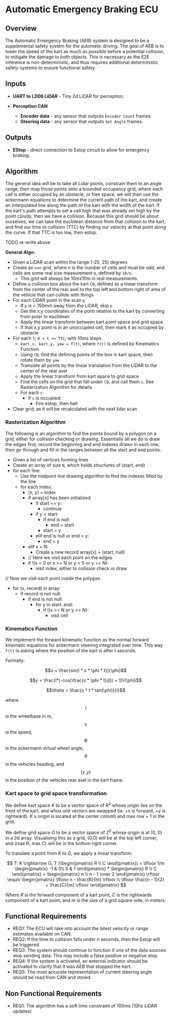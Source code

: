 # Automatic Emergency Braking ECU

## Overview
The Automatic Emergency Braking (AEB) system is designed to be a supplemental safety system
for the automatic driving. The goal of AEB is to lower the speed of the kart as much as possible
before a potential collision, to mitigate the damage to both objects. This is necessary as the E2E inference
is non-deterministic, and thus requires additional deterministic safety systems to ensure functional safety.

## Inputs
- **UART to LD06 LiDAR** - Tiny 2d LiDAR for perception.

- **Perception CAN**
  - **Encoder data** - any sensor that outputs `Encoder Count` frames.
  - **Steering data** - any sensor that outputs `Set Angle` frames.

## Outputs 
- **EStop** - direct connection to Estop circuit to allow for emergency braking.

## Algorithm
The general idea will be to take all Lidar points, constrain them to an angle range, then map those 
points onto a bounded occupancy grid, where each cell is either occupied by an obstacle, or free space.
we will then use the ackermann equations to determine the current path
of the kart, and create an interpolated line along the path of the kart with the width of the kart.
If the kart's path attempts to set a cell high that was already set high by the point clouds, then we have a collision.
Because this grid should be about ourselves, we can take the euclidean distance from that collision to the kart,
and find our time to collision (TTC) by finding our velocity at that point along the curve. If that TTC is too low, then estop.

TODO re-write above

**General Algo:**
- Given a LiDAR scan within the range (-25, 25) degrees
- Create an `nxn` grid, where n is the number of cells and must be odd, and cells are some real size measurement `m`, defined by `10/n`.
  - This grid will always be 10mx10m in real measurements.
- Define a collision box about the kart `CB`, defined as a linear transform from the center of the rear axel to the top left and bottom right of area of the vehicle that can collide with things
- For each LiDAR point in the scan `p`
  - If `p` is < 150mm away from the LiDAR, skip `p`
  - Get the x,y coordinates of the point relative to the kart by converting from polar to euclidean
  - Apply the linear transform between kart point space and grid space
  - If that x,y point is in an unoccupied cell, then mark it as occupied by obstacle
- For each `t`; `0 < t <= TTC`; with 10ms steps
  - `kart_x, kart_y, yaw = f(t)`, where `f(t)` is defined by Kinematics Function
  - Using `CB`, find the defining points of the box in kart space, then rotate them by `yaw`
  - Translate all points by the linear translation from the LiDAR to the center of the rear axel 
  - Apply the linear transform from kart space to grid space
  - Find the cells on the grid that fall under `CB`, and call them `c`. See Rasterization Algorithm for details
  - For each `c`:
    - if `c` is occupied:
      - Fire estop, then halt
- Clear grid, as it will be recalculated with the next lidar scan

### Rasterization Algorithm
The following is an algorithm to find the points bound by a polygon on a grid, either for collision checking or drawing.
Essentially all we do is draw the edges first, record the beginning and end indexes drawn in each row, then go through
and fill in the ranges between all the start and end points.

- Given a list of vertices forming lines
- Create an array of size `N`, which holds structures of (start, end)
- for each line:
  - Use the midpoint line drawing algorithm to find the indexes filled by the line
  - for each index:
    - (x, y) = index
    - if array[x] has been initialized:
      - if start == y:
        - continue
      - if y < start:
        - if end is null:
          - end = start
        - start = y
      - elif end is null or end < y:
        - end = y
    - elif x < N:
      - Create a new record array[x] = (start, null)
    - // Here we visit each point on the edges
    - if !(x < 0 or x >= N or y < 0 or y >= N):
      - visit index, either to collision check or draw

// Now we visit each point inside the polygon
- for (x, record) in array:
  - if record is not null:
    - if end is not null:
      - for y in start..end:
        - if !(x >= N or y >= N):
          - visit cell


### Kinematics Function
We implement the forward kinematic function as the normal forward kinematic equations for ackermann steering integrated 
over time. This way `f(t)` is asking where the position of the kart is after t seconds.

Formally:

$$x = \frac{sin(l * s * \phi * t)}{\phi}$$

$$y = \frac{l*(-cos(\frac{s * \phi * t}{l}) + 1)}{\phi}$$

$$\theta = \frac{s * t * tan(\phi)}{l}$$

where $$l$$ is the wheelbase in m, $$s$$ is the speed, $$\phi$$ is the ackermann virtual wheel angle, $$\theta$$ is the vehicles
heading, and $$(x, y)$$ is the position of the vehicles rear axel in the kart frame.

### Kart space to grid space transformation
We define kart space $K$ to be a vector space of $R^2$ whose origin lies on the front of the kart, and whos unit vectors are swapped (ie. +x is forward, +y is rightward). $K$ s origin is located at the center colomb and max row + 1 in the grid.

We define grid space $G$ to be a vector space of $Z^2$ whose origin is at (0, 0) in a 2d array. Visualising this as a grid, (0,0) will be at the top left corner, and (max R, max C) will be in the bottom right corner.

To translate a point from $K$ to $G$, we apply a linear transform:

$$ T: K \rightarrow G,
T (\begin{pmatrix}
R \\
C
\end{pmatrix}) = 
\lfloor
1/m
\begin{pmatrix}
  -1 & 0\\ 
  0 & 1
\end{pmatrix}
*
\begin{pmatrix}
R \\
C
\end{pmatrix}
+
\begin{pmatrix}
n \\
n - 1 \over 2
\end{pmatrix}
\rfloor
\equiv
\begin{pmatrix}
\lfloor n - \frac{R}{m} \rfloor \\
\lfloor \frac{n - 1}{2} + \frac{C}{m} \rfloor
\end{pmatrix}
$$

Where $R$ is the forward component of a kart point, $C$ is the rightwards component of a kart point, and $m$ is the size of a grid square side, in meters.

## Functional Requirements
- REQ1: The ECU will take into account the latest velocity or range estimates available on CAN.
- REQ2: If the time to collision falls under n seconds, then the Estop will be triggered.
- REQ3: The system should continue to function if one of the data sources stop sending data. This may include
a false positive or negative stop.
- REQ4: If the system is activated, an external indicator should be activated to clarify that it was AEB that stopped the 
kart.
- REQ5: The most accurate representation of current steering angle should be read from CAN and stored.

## Non Functional Requirements
- REQ1: The algorithm has a soft time constraint of 100ms (10hz LiDAR updates)
